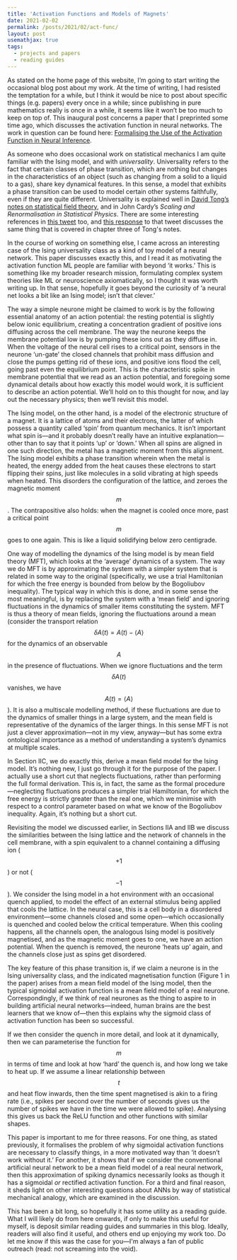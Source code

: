 ```yaml
---
title: 'Activation Functions and Models of Magnets'
date: 2021-02-02
permalink: /posts/2021/02/act-func/
layout: post
usemathjax: true
tags:
  - projects and papers
  - reading guides
---
```


As stated on the home page of this website, I’m going to start writing the occasional blog post about my work. At the time of writing, I had resisted the temptation for a while, but I think it would be nice to post about specific things (e.g. papers) every once in a while; since publishing in pure mathematics really is once in a while, it seems like it won’t be too much to keep on top of. This inaugural post concerns a paper that I preprinted some time ago, which discusses the activation function in neural networks. The work in question can be found here: [Formalising the Use of the Activation Function in Neural Inference](https://arxiv.org/abs/2102.04896).

As someone who does occasional work on statistical mechanics I am quite familiar with the Ising model, and with _universality_. Universality refers to the fact that certain classes of phase transition, which are nothing but changes in the characteristics of an object (such as changing from a solid to a liquid to a gas), share key dynamical features. In this sense, a model that exhibits a phase transition can be used to model certain other systems faithfully, even if they are quite different. Universality is explained well in [David Tong’s notes on statistical field theory](https://www.damtp.cam.ac.uk/user/tong/sft.html), and in John Cardy’s _Scaling and Renormalisation in Statistical Physics_. There are some interesting references in [this tweet](https://twitter.com/stevenstrogatz/status/1392958445624696838) too, and [this response](https://twitter.com/nigelgoldenfeld/status/1394443499924230145) to that tweet discusses the same thing that is covered in chapter three of Tong's notes.

In the course of working on something else, I came across an interesting case of the Ising universality class as a kind of toy model of a neural network. This paper discusses exactly this, and I read it as motivating the activation function ML people are familiar with beyond ‘it works.’ This is something like my broader research mission, formulating complex system theories like ML or neuroscience axiomatically, so I thought it was worth writing up. In that sense, hopefully it goes beyond the curiosity of ‘a neural net looks a bit like an Ising model; isn’t that clever.’ 

The way a simple neurone might be claimed to work is by the following essential anatomy of an action potential: the resting potential is slightly below ionic equilibrium, creating a concentration gradient of positive ions diffusing across the cell membrane. The way the neurone keeps the membrane potential low is by pumping these ions out as they diffuse in. When the voltage of the neural cell rises to a critical point, sensors in the neurone ‘un-gate’ the closed channels that prohibit mass diffusion and close the pumps getting rid of these ions, and positive ions flood the cell, going past even the equilibrium point. This is the characteristic spike in membrane potential that we read as an action potential, and foregoing some dynamical details about how exactly this model would work, it is sufficient to describe an action potential.  We’ll hold on to this thought for now, and lay out the necessary physics; then we’ll revisit this model. 

The Ising model, on the other hand, is a model of the electronic structure of a magnet. It is a lattice of atoms and their electrons, the latter of which possess a quantity called ‘spin’ from quantum mechanics. It isn’t important what spin is—and it probably doesn’t really have an intuitive explanation—other than to say that it points ‘up’ or ‘down.’ When all spins are aligned in one such direction, the metal has a magnetic moment from this alignment. The Ising model exhibits a phase transition wherein when the metal is heated, the energy added from the heat causes these electrons to start flipping their spins, just like molecules in a solid vibrating at high speeds when heated. This disorders the configuration of the lattice, and zeroes the magnetic moment $$m$$. The contrapositive also holds: when the magnet is cooled once more, past a critical point $$m$$ goes to one again. This is like a liquid solidifying below zero centigrade. 

One way of modelling the dynamics of the Ising model is by mean field theory (MFT), which looks at the ‘average’ dynamics of a system. The way we do MFT is by approximating the system with a simpler system that is related in some way to the original (specifically, we use a trial Hamiltonian for which the free energy is bounded from below by the Bogoliubov inequality). The typical way in which this is done, and in some sense the most meaningful, is by replacing the system with a ‘mean field’ and ignoring fluctuations in the dynamics of smaller items constituting the system. MFT is thus a theory of mean fields, ignoring the fluctuations around a mean (consider the transport relation $$\delta A(t) = A(t) - \langle A \rangle$$ for the dynamics of an observable $$A$$ in the presence of fluctuations. When we ignore fluctuations and the term $$\delta A(t)$$ vanishes, we have $$A(t) = \langle A \rangle$$). It is also a multiscale modelling method, if these fluctuations are due to the dynamics of smaller things in a large system, and the mean field is representative of the dynamics of the larger things. In this sense MFT is not just a clever approximation—not in my view, anyway—but has some extra ontological importance as a method of understanding a system’s dynamics at multiple scales.

In Section IIC, we do exactly this, derive a mean field model for the Ising model. It’s nothing new, I just go through it for the purpose of the paper. I actually use a short cut that neglects fluctuations, rather than performing the full formal derivation. This is, in fact, the same as the formal procedure—neglecting fluctuations produces a simpler trial Hamiltonian, for which the free energy is strictly greater than the real one, which we minimise with respect to a control parameter based on what we know of the Bogoliubov inequality. Again, it’s nothing but a short cut. 

Revisiting the model we discussed earlier, in Sections IIA and IIB we discuss the similarities between the Ising lattice and the network of channels in the cell membrane, with a spin equivalent to a channel containing a diffusing ion ($$+1$$) or not ($$-1$$). We consider the Ising model in a hot environment with an occasional quench applied, to model the effect of an external stimulus being applied that cools the lattice. In the neural case, this is a cell body in a disordered environment—some channels closed and some open—which occasionally is quenched and cooled below the critical temperature. When this cooling happens, all the channels open, the analogous Ising model is positively magnetised, and as the magnetic moment goes to one, we have an action potential. When the quench is removed, the neurone ‘heats up’ again, and the channels close just as spins get disordered.

The key feature of this phase transition is, if we claim a neurone is in the Ising universality class, and the indicated magnetisation function (Figure 1 in the paper) arises from a mean field model of the Ising model, then the typical sigmoidal activation function is a mean field model of a real neurone. Correspondingly, if we think of real neurones as the thing to aspire to in building artificial neural networks—indeed, human brains are the best learners that we know of—then this explains why the sigmoid class of activation function has been so successful. 

If we then consider the quench in more detail, and look at it dynamically, then we can parameterise the function for $$m$$ in terms of time and look at how ‘hard’ the quench is, and how long we take to heat up. If we assume a linear relationship between $$t$$ and heat flow inwards, then the time spent magnetised is akin to a firing rate (i.e., spikes per second over the number of seconds gives us the number of spikes we have in the time we were allowed to spike). Analysing this gives us back the ReLU function and other functions with similar shapes.

This paper is important to me for three reasons. For one thing, as stated previously, it formalises the problem of why sigmoidal activation functions are necessary to classify things, in a more motivated way than ‘it doesn’t work without it.’  For another, it shows that if we consider the conventional artificial neural network to be a mean field model of a real neural network, then this approximation of spiking dynamics necessarily looks as though it has a sigmoidal _or_ rectified activation function. For a third and final reason, it sheds light on other interesting questions about ANNs by way of statistical mechanical analogy, which are examined in the discussion. 

This has been a bit long, so hopefully it has some utility as a reading guide. What I will likely do from here onwards, if only to make this useful for myself, is deposit similar reading guides and summaries in this blog. Ideally, readers will also find it useful, and others end up enjoying my work too. Do let me know if this was the case for you—I'm always a fan of public outreach (read: not screaming into the void).
